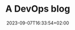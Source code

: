 ---
title : "A DevOps blog"
description: "foreops_ blog"
lead: "Things we do to keep the lights on."
date: 2023-09-07T16:33:54+02:00
lastmod: 2023-09-07T16:33:54+02:00
draft: false
seo:
 title: "A DevOps blog" # custom title (optional)
 description: "Things we do to keep the lights on." # custom description (recommended)
 canonical: "" # custom canonical URL (optional)
 noindex: false # false (default) or true
---